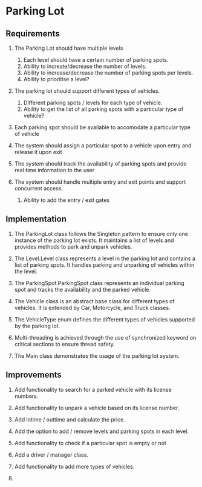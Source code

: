 # Parking Lot

## Requirements

1. The Parking Lot should have multiple levels
    1. Each level should have a certain number of parking spots.
    2. Ability to increate/decrease the number of levels.
    3. Ability to increase/decrease the number of parking spots per levels.
    4. Ability to prioritise a level?

2. The parking lot should support different types of vehicles.
    1. Different parking spots / levels for each type of vehicle.
    2. Ability to get the list of all parking spots with a particular type of vehicle?

3. Each parking spot should be available to accomodate a particular type of vehicle

4. The system should assign a particular spot to a vehicle upon entry and release it upon exit

5. The system should track the availability of parking spots and provide real time information to the user

6. The system should handle multiple entry and exit points and support concurrent access.
    1. Ability to add the entry / exit gates


## Implementation

1. The ParkingLot class follows the Singleton pattern to ensure only one instance of the parking lot exists. It maintains a list of levels and provides methods to park and unpark vehicles.

2. The Level.Level class represents a level in the parking lot and contains a list of parking spots. It handles parking and unparking of vehicles within the level.

3. The ParkingSpot.ParkingSpot class represents an individual parking spot and tracks the availability and the parked vehicle.

4. The Vehicle class is an abstract base class for different types of vehicles. It is extended by Car, Motorcycle, and Truck classes.

5. The VehicleType enum defines the different types of vehicles supported by the parking lot.

6. Multi-threading is achieved through the use of synchronized keyword on critical sections to ensure thread safety.

7. The Main class demonstrates the usage of the parking lot system.

## Improvements

1. Add functionality to search for a parked vehicle with its license numbers.

2. Add functionality to unpark a vehicle based on its license number.

3. Add intime / outtime and calculate the price.

4. Add the option to add / remove levels and parking spots in each level.

5. Add functionality to check if a particular spot is empty or not

6. Add a driver / manager class.

7. Add functionality to add more types of vehicles.

8. 
